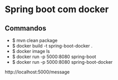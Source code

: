 # Spring boot com docker

## Commandos

- $ mvn clean package
- $ docker build -t spring-boot-docker .
- $ docker image ls
- $ docker run -p 5000:8080 spring-boot
- $ docker run -p 5000:8080 spring-boot-docker 

http://localhost:5000/message
